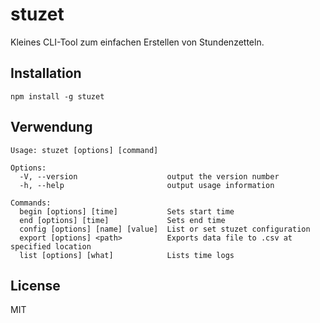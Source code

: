 # stuzet

Kleines CLI-Tool zum einfachen Erstellen von Stundenzetteln.

## Installation
```
npm install -g stuzet
```

## Verwendung
```
Usage: stuzet [options] [command]

Options:
  -V, --version                    output the version number
  -h, --help                       output usage information

Commands:
  begin [options] [time]           Sets start time
  end [options] [time]             Sets end time
  config [options] [name] [value]  List or set stuzet configuration
  export [options] <path>          Exports data file to .csv at specified location
  list [options] [what]            Lists time logs
```

## License

MIT
